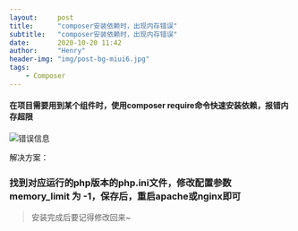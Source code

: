 ```yaml
---
layout:     post
title:      "composer安装依赖时，出现内存错误"
subtitle:   "composer安装依赖时，出现内存错误"
date:       2020-10-20 11:42
author:     "Henry"
header-img: "img/post-bg-miui6.jpg"
tags:
    - Composer
---
```


#### 在项目需要用到某个组件时，使用composer require命令快速安装依赖，报错内存超限
![错误信息][1]


  [1]: https://blog.twhmr.cn/usr/uploads/2020/10/2283190849.png

解决方案：
### 找到对应运行的php版本的php.ini文件，修改配置参数 memory_limit 为 -1，保存后，重启apache或nginx即可

> 安装完成后要记得修改回来~